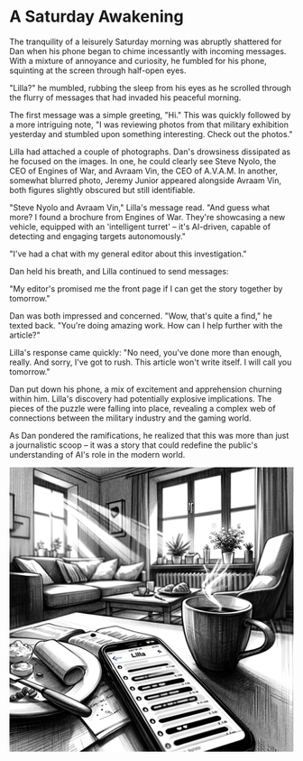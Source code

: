 # A Saturday Awakening

The tranquility of a leisurely Saturday morning was abruptly shattered for Dan when his phone began to chime incessantly with incoming messages. With a mixture of annoyance and curiosity, he fumbled for his phone, squinting at the screen through half-open eyes.

"Lilla?" he mumbled, rubbing the sleep from his eyes as he scrolled through the flurry of messages that had invaded his peaceful morning.

The first message was a simple greeting, "Hi." This was quickly followed by a more intriguing note, "I was reviewing photos from that military exhibition yesterday and stumbled upon something interesting. Check out the photos."

Lilla had attached a couple of photographs. Dan's drowsiness dissipated as he focused on the images. In one, he could clearly see Steve Nyolo, the CEO of Engines of War, and Avraam Vin, the CEO of A.V.A.M. In another, somewhat blurred photo, Jeremy Junior appeared alongside Avraam Vin, both figures slightly obscured but still identifiable.

"Steve Nyolo and Avraam Vin," Lilla's message read. "And guess what more? I found a brochure from Engines of War. They're showcasing a new vehicle, equipped with an 'intelligent turret' – it's AI-driven, capable of detecting and engaging targets autonomously."

"I've had a chat with my general editor about this investigation."

Dan held his breath, and Lilla continued to send messages:

"My editor's promised me the front page if I can get the story together by tomorrow."

Dan was both impressed and concerned. "Wow, that's quite a find," he texted back. "You're doing amazing work. How can I help further with the article?"

Lilla's response came quickly: "No need, you've done more than enough, really. And sorry, I've got to rush. This article won't write itself. I will call you tomorrow."

Dan put down his phone, a mix of excitement and apprehension churning within him. Lilla's discovery had potentially explosive implications. The pieces of the puzzle were falling into place, revealing a complex web of connections between the military industry and the gaming world.

As Dan pondered the ramifications, he realized that this was more than just a journalistic scoop – it was a story that could redefine the public's understanding of AI's role in the modern world.

![The phone](./images/23.phone.png "The Phone")
